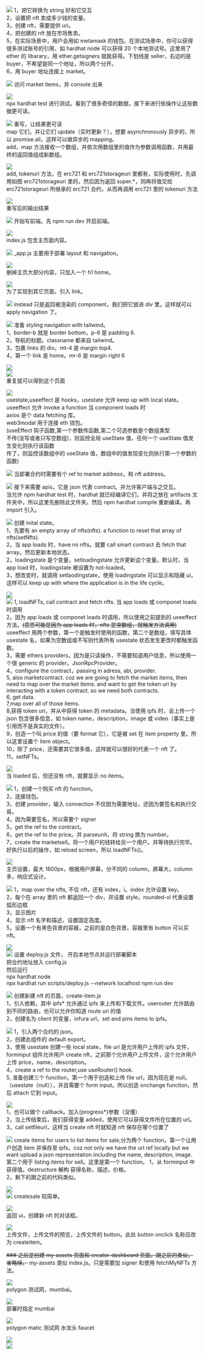 ![](./img/2022-02-09-10-13-04.png)
1，把它转换为 string 好和它交互  
2，设置把 nft 卖成多少钱的变量。  
3，创建 nft，需要提供 uri。  
4，把创建的 nft 放在市场售卖。  
5，在实际场景中，用户会用如 metamask 的钱包。在测试场景中，你可以获得很多测试账号的引用，如 hardhat node 可以获得 20 个本地测试号。这里用了 ether 的 libarary，用 ether.getsigners 就能获得。下划线是 seller，右边的是 buyer，不希望是同一个地址，所以两个分开。  
6，用 buyer 地址连接上 market。

![](./img/2022-02-09-10-27-11.png)
访问 market items，并 console 出来

![](./img/2022-02-09-10-28-44.png)  
npx hardhat test 进行测试。看到了很多奇怪的数据，接下来进行些操作让这些数据更可读。

![](./img/2022-02-09-10-33-10.png)
重写，让结果更可读  
map 它们，并让它们 update（实时更新？），想要 asynchronously 异步的，所以 promise.all，这样可以做异步的 mapping。  
add，map 方法接收一个数组，并依次用数组里的值作为参数调用函数，并用最终的返回值组成新数组。

![](./img/2022-02-19-10-20-50.png)  
add, tokenuri 方法，在 erc721 和 erc721storageuri 里都有，实际使用时，先调用如图 erc721storageuri 里的，然后因为返回 super.\*，则再将值交给 erc721storageuri 所继承的 erc721 合约，从而再调用 erc721 里的 tokenuri 方法

![](./img/2022-02-09-10-40-13.png)  
重写后的输出结果

![](./img/2022-02-09-10-42-30.png)
开始写前端。先 npm run dev 开启前端。

![](./img/2022-02-09-10-43-25.png)  
index.js 包含主页面内容。

![](./img/2022-02-09-10-44-27.png)
\_app.js 主要用于部署 layout 和 navigation。

![](./img/2022-02-09-10-45-06.png)  
删掉主页大部分内容，只加入一个 h1 home。

![](./img/2022-02-09-10-48-03.png)  
为了实现到其它页面，引入 link。

![](./img/2022-02-09-10-52-15.png)
instead 只是返回被渲染的 component，我们把它放进 div 里。这样就可以 apply navigation 了。

![](./img/2022-02-09-11-07-49.png)
准备 styling navigation with tailwind。  
1，border-b 就是 border bottom，p-6 是 padding 6.  
2，导航的标题。classname 都来自 tailwind。  
3，包裹 links 的 div。mt-4 是 margin top4.  
4，第一个 link 是 home。mr-6 是 margin right 6

![](./img/2022-02-09-11-08-38.png)  
![](./img/2022-02-09-11-09-41.png)  
重复就可以得到这个页面

![](./img/2022-02-09-11-11-33.png)  
usestate,useeffect 是 hooks，usestate 允许 keep up with local state。useeffect 允许 invoke a function 当 component loads 时  
axios 是个 data fetching 库。  
web3modal 用于连接 eth 钱包。  
(useEffect 钩子函数,第一个参数传函数,第二个可选参数是个数组类型  
不传(没写或者只写空数组)，则监控全局 useState 值，任何一个 useState 值发生变化则执行该函数  
传了，则监控该数组中的 useState 值，数组中的值发现变化则执行第一个参数的函数)

![](./img/2022-02-09-11-25-30.png)
当部署合约时需要有个 ref to market address，和 nft address。

![](./img/2022-02-09-11-31-14.png)
接下来需要 apis，它是 json 代表 contract。并允许客户端与之交互。  
当允许 npm hardhat test 时，hardhat 就已经编译它们，并将之放在 artifacts 文件夹中，所以这里先删除此文件夹。然后 npm hardhat compile 重新编译。再 import 引入。

![](./img/2022-02-09-11-46-36.png)
创建 inital state。  
1，先要有 an empty array of nfts(nfts). a function to reset that array of nfts(setNfts).  
2，当 app loads 时，have no nfts。就要 call smart contract 去 fetch that array。然后更新本地状态。  
2，loadingstate 是个变量，setloadingstate 允许更新这个变量。默认时，当 app load 时，loadingstate 被设置为 not-loaded。  
3，想改变时，就调用 setlaodingstate，使用 loadingstate 可以显示和隐藏 ui，这样可以 keep up with where the application is in the life cycle。

![](./img/2022-02-09-15-01-52.png)  
![](./img/2022-02-09-15-14-39.png)
1, loadNFTs, call contract and fetch nfts. 当 app loads 或 componet loads 时调用  
2，因为 app loads 或 componet loads 时调用，所以使用之前提到的 useeffect 方法。~~(意思可能是因为 app loads 时，nfts 是空数组，就触发方法调用)~~ useeffect 用两个参数，第一个是触发时使用的函数，第二个是数组，填写具体 usestate 名，如果为空数组或不写则代表所有 usestate 状态发生更改时都触发函数。  
3，需要 ethers providers，因为是只读操作，不需要知道用户信息，所以使用一个很 generic 的 provider。JsonRpcProvider。  
4，configure the contract，passing in adress, abi, provider.  
5, also marketcontract. coz we are going to fetch the market items, then need to map over the market items. and want to get the token uri by interacting with a token contract. so we need both contracts.  
6, get data.  
7,map over all of those items.  
8,获得 token uri，并从中获得 token 的 metadata。当使用 ipfs 时，会上传一个 json 包含很多信息，如 token name，description，image 或 video（事实上是引用而不是真实的文件）。  
9，创造一个叫 price 的值（要 format 它），它是被 set 在 item property 里。所以这里设置个 item object。  
10，除了 price，还需要其它很多值，这样就可以很好的代表一个 nft 了。  
11，setNFTs。

![](./img/2022-02-09-15-17-45.png)  
当 loaded 后，但还没有 nft，就要显示 no items。

![](./img/2022-02-09-15-44-07.png)
1，创建一个购买 nft 的 function。  
2，连接钱包。  
3，创建 provider，输入 connection 不仅因为需要地址，还因为要签名和执行交易。  
4，因为需要签名，所以需要个 signer  
5，get the ref to the contract。  
6，get the ref to the price。并 parseunit，将 string 换为 number。  
7，create the marketsell。将一个用户的钱转给另一个用户。并等待执行完毕。好执行以后的操作，如 reload screen，所以 loadNFTs()。

![](./img/2022-02-09-15-52-46.png)  
主页设置，最大 1600px，根据用户屏幕，分不同的 column，屏幕大，column 多，响应式设计。

![](./img/2022-02-09-16-19-02.png)
1，map over the nfts, 不仅 nft，还有 index，i。index 允许设置 key。  
2，每个在 array 里的 nft 都返回一个 div，并设置 style。rounded-xl 代表设置弧形边框  
3，显示图片  
4，显示 nft 名字和描述，设置固定高度。  
5，设置一个有黑色背景的容器，之前的是白色背景。容器里有 button 可以买 nft。

![](./img/2022-02-09-16-34-51.png)  
![](./img/2022-02-09-16-38-53.png)
设置 deploy.js 文件，
开启本地节点并运行部署脚本  
把合约地址放入 config.js  
然后运行  
npx hardhat node  
npx hardhat run scripts/deploy.js --network localhost
npm run dev

![](./img/2022-02-09-16-48-55.png)
创建新建 nft 的页面，create-item.js  
1，引入依赖，其中 ipfs\* 允许通过 ipfs 来上传和下载文件。userouter 允许路由到不同的路由，也可以允许你知道 route uri 的值  
2，创建名为 client 的变量，infura url，set and pins items to ipfs。

![](./img/2022-02-09-17-32-16.png)
1，引入两个合约的 json。  
2，创建此组件的 default export。  
3，使用 usestate 创建一些 local state，file url 是允许用户上传的 ipfs 文件，forminput 组件允许用户 create nft，之前那个允许用户上传文件，这个允许用户上传 price，name，description。  
4，create a ref to the router,use useRouter() hook.  
5, 准备创建三个 function，第一个用于创造和上传 file url，因为现在是 null。 （usestate（null）），并且需要个 form input。所以创造 onchange function，然后 attach 它到 input。

![](./img/2022-02-09-17-33-20.png)  
1，也可以做个 callback。加入{progress\*}参数（没懂）  
2，当上传结束后，我们获得变量 added，使用它可以获得文件所在位置的 url。  
3，call setfileurl，这样当 create nft 时就知道 nft 保存在哪个位置了

![](./img/2022-02-10-09-08-50.png)
create items for users to list items for sale,分为两个 function。第一个让用户创造 item 并保存至 ipfs，coz not only we have the url ref locally but we want upload a json representation including the name, description, image. 第二个用于 listing items for sell。这里是第一个 function。
1，从 forminput 中获得值。destructure 解构 获得名称，描述，价格。  
2，剩下的跟之前的代码类似。

![](./img/2022-02-10-09-13-29.png)  
![](./img/2022-02-10-10-01-16.png)
createsale 较简单。

![](./img/2022-02-10-10-09-27.png)  
返回 ui，创建新 nft 的对话框。

![](./img/2022-02-10-10-11-26.png)  
上传文件，上传文件的预览，上传文件的 button。此处 button onclick 名称应改为 createitem。

~~### 之后是创建 my-assets 页面和 creator-dashboard 页面。跟之前的类似，省略掉。~~
my-assets 类似 index.js。只是需要加 signer 和使用 fetchMyNFTs 方法。

![](./img/2022-02-10-10-26-46.png)  
polygon 测试网，mumbai。

![](./img/2022-02-10-10-28-56.png)  
部署时指定 mumbai

![](./img/2022-02-10-10-29-35.png)  
polygon matic 测试网 水龙头 faucet

![](./img/2022-02-10-10-33-19.png)  
![](./img/2022-02-10-10-33-55.png)
